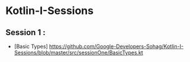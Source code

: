 # Kotlin-I-Sessions

## Session 1 : 
- [Basic Types] https://github.com/Google-Developers-Sohag/Kotlin-I-Sessions/blob/master/src/sessionOne/BasicTypes.kt


